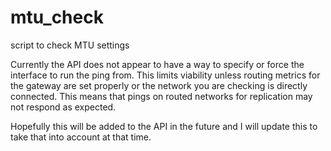 # mtu_check
script to check MTU settings

Currently the API does not appear to have a way to specify or force the interface to run the ping from.  This limits viability unless
routing metrics for the gateway are set properly or the network you are checking is directly connected.  This means that pings on routed
networks for replication may not respond as expected.

Hopefully this will be added to the API in the future and I will update this to take that into account at that time.
